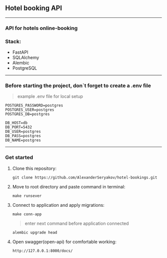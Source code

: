 ## Hotel booking API

---

### API for hotels online-booking

### Stack:

- FastAPI
- SQLAlchemy
- Alembic
- PostgreSQL

---

### Before starting the project, don`t forget to create a .env file 

> example .env file for local setup
```
POSTGRES_PASSWORD=postgres
POSTGRES_USER=postgres
POSTGRES_DB=postgres

DB_HOST=db
DB_PORT=5432
DB_USER=postgres
DB_PASS=postgres
DB_NAME=postgres
```

---

### Get started

1) Clone this repository:
    ```
    git clone https://github.com/AlexanderSeryakov/hotel-bookings.git
    ```
2) Move to root directory and paste command in terminal:
    ```
   make runsever
    ```
3) Connect to application and apply migrations:
   ```
   make conn-app
   ```
   > enter next command before application connected
   ```
   alembic upgrade head
   ```
4) Open swagger(open-api) for comfortable working:
    ```
   http://127.0.0.1:8000/docs/
   ```